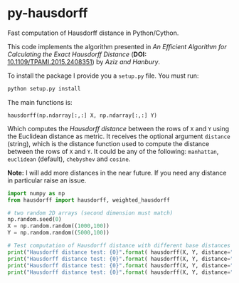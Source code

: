 # py-hausdorff
Fast computation of Hausdorff distance in Python/Cython. 

This code implements the algorithm presented in _An Efficient Algorithm for Calculating the Exact Hausdorff Distance_ (__DOI:__ [10.1109/TPAMI.2015.2408351](https://doi.org/10.1109/TPAMI.2015.2408351)) by _Aziz and Hanbury_.


To install the package I provide you a `setup.py` file. You must run:

```bash
python setup.py install
```

The main functions is: 

`hausdorff(np.ndarray[:,:] X, np.ndarray[:,:] Y)`

Which computes the _Hausdorff distance_ between the rows of `X` and `Y` using the Euclidean distance as metric. It receives the optional argument `distance` (string), which is the distance function used to compute the distance between the rows of `X` and `Y`. It could be any of the following: `manhattan`, `euclidean` (default), `chebyshev` and `cosine`.

__Note:__ I will add more distances in the near future. If you need any distance in particular raise an issue. 

```python
import numpy as np
from hausdorff import hausdorff, weighted_hausdorff

# two random 2D arrays (second dimension must match)
np.random.seed(0)
X = np.random.random((1000,100))
Y = np.random.random((5000,100))

# Test computation of Hausdorff distance with different base distances
print("Hausdorff distance test: {0}".format( hausdorff(X, Y, distance="manhattan") ))
print("Hausdorff distance test: {0}".format( hausdorff(X, Y, distance="euclidean") ))
print("Hausdorff distance test: {0}".format( hausdorff(X, Y, distance="chebyshev") ))
print("Hausdorff distance test: {0}".format( hausdorff(X, Y, distance="cosine") ))

```
